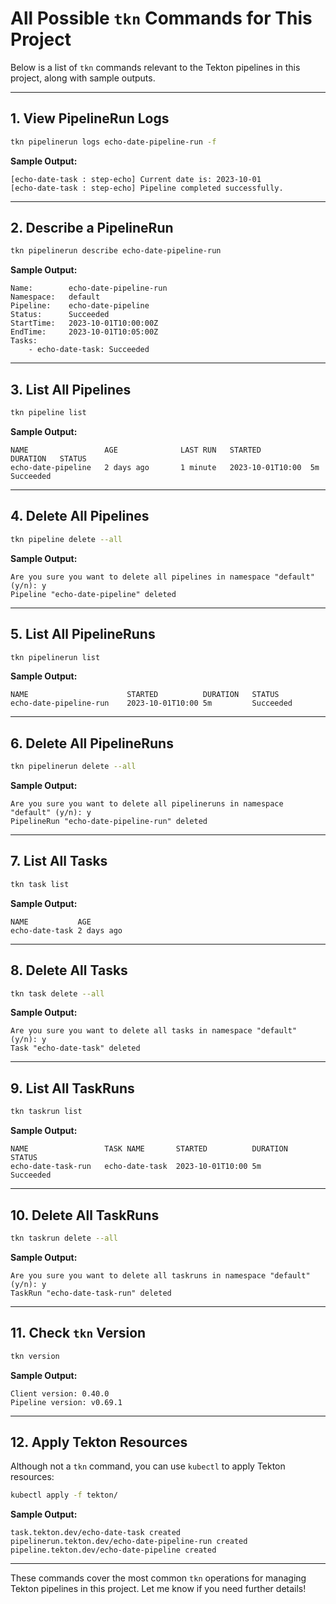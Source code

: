 # All Possible `tkn` Commands for This Project

Below is a list of `tkn` commands relevant to the Tekton pipelines in this project, along with sample outputs.

---

## 1. **View PipelineRun Logs**
```bash
tkn pipelinerun logs echo-date-pipeline-run -f
```
**Sample Output:**
```
[echo-date-task : step-echo] Current date is: 2023-10-01
[echo-date-task : step-echo] Pipeline completed successfully.
```

---

## 2. **Describe a PipelineRun**
```bash
tkn pipelinerun describe echo-date-pipeline-run
```
**Sample Output:**
```
Name:        echo-date-pipeline-run
Namespace:   default
Pipeline:    echo-date-pipeline
Status:      Succeeded
StartTime:   2023-10-01T10:00:00Z
EndTime:     2023-10-01T10:05:00Z
Tasks:
    - echo-date-task: Succeeded
```

---

## 3. **List All Pipelines**
```bash
tkn pipeline list
```
**Sample Output:**
```
NAME                 AGE              LAST RUN   STARTED          DURATION   STATUS
echo-date-pipeline   2 days ago       1 minute   2023-10-01T10:00  5m         Succeeded
```

---

## 4. **Delete All Pipelines**
```bash
tkn pipeline delete --all
```
**Sample Output:**
```
Are you sure you want to delete all pipelines in namespace "default" (y/n): y
Pipeline "echo-date-pipeline" deleted
```

---

## 5. **List All PipelineRuns**
```bash
tkn pipelinerun list
```
**Sample Output:**
```
NAME                      STARTED          DURATION   STATUS
echo-date-pipeline-run    2023-10-01T10:00 5m         Succeeded
```

---

## 6. **Delete All PipelineRuns**
```bash
tkn pipelinerun delete --all
```
**Sample Output:**
```
Are you sure you want to delete all pipelineruns in namespace "default" (y/n): y
PipelineRun "echo-date-pipeline-run" deleted
```

---

## 7. **List All Tasks**
```bash
tkn task list
```
**Sample Output:**
```
NAME           AGE
echo-date-task 2 days ago
```

---

## 8. **Delete All Tasks**
```bash
tkn task delete --all
```
**Sample Output:**
```
Are you sure you want to delete all tasks in namespace "default" (y/n): y
Task "echo-date-task" deleted
```

---

## 9. **List All TaskRuns**
```bash
tkn taskrun list
```
**Sample Output:**
```
NAME                 TASK NAME       STARTED          DURATION   STATUS
echo-date-task-run   echo-date-task  2023-10-01T10:00 5m         Succeeded
```

---

## 10. **Delete All TaskRuns**
```bash
tkn taskrun delete --all
```
**Sample Output:**
```
Are you sure you want to delete all taskruns in namespace "default" (y/n): y
TaskRun "echo-date-task-run" deleted
```

---

## 11. **Check `tkn` Version**
```bash
tkn version
```
**Sample Output:**
```
Client version: 0.40.0
Pipeline version: v0.69.1
```

---

## 12. **Apply Tekton Resources**
Although not a `tkn` command, you can use `kubectl` to apply Tekton resources:
```bash
kubectl apply -f tekton/
```
**Sample Output:**
```
task.tekton.dev/echo-date-task created
pipelinerun.tekton.dev/echo-date-pipeline-run created
pipeline.tekton.dev/echo-date-pipeline created
```

---

These commands cover the most common `tkn` operations for managing Tekton pipelines in this project. Let me know if you need further details!  